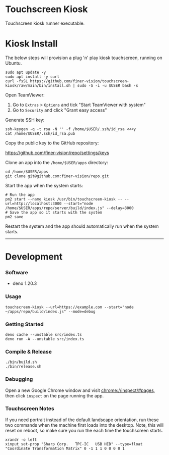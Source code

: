 # Touchscreen Kiosk

Touchscreen kiosk runner executable.

# Kiosk Install

The below steps will provision a plug 'n' play kiosk touchscreen, running on Ubuntu.

```shell
sudo apt update -y
sudo apt install -y curl
curl -fsSL https://github.com/finer-vision/touchscreen-kiosk/raw/main/bin/install.sh | sudo -S -i -u $USER bash -s
```

Open TeamViewer:

1. Go to `Extras` > `Options` and tick "Start TeamViewer with system"
2. Go to `Security` and click "Grant easy access"

Generate SSH key:

```shell
ssh-keygen -q -t rsa -N '' -f /home/$USER/.ssh/id_rsa <<<y
cat /home/$USER/.ssh/id_rsa.pub
```

Copy the public key to the GitHub repository:

https://github.com/finer-vision/repo/settings/keys

Clone an app into the `/home/$USER/apps` directory:

```shell
cd /home/$USER/apps
git clone git@github.com:finer-vision/repo.git
```

Start the app when the system starts:

```shell
# Run the app
pm2 start --name kiosk /usr/bin/touchscreen-kiosk -- --url=http://localhost:3000 --start="node /home/$USER/apps/repo/server/build/index.js" --delay=3000
# Save the app so it starts with the system
pm2 save
```

Restart the system and the app should automatically run when the system starts.

---

# Development

### Software

- deno 1.20.3

### Usage

```shell
touchscreen-kiosk --url=https://example.com --start="node ~/apps/repo/build/index.js" --mode=debug
```

### Getting Started

```shell
deno cache --unstable src/index.ts
deno run -A --unstable src/index.ts
```

### Compile & Release

```shell
./bin/build.sh
./bin/release.sh
```

### Debugging

Open a new Google Chrome window and visit [chrome://inspect/#pages](chrome://inspect/#pages),
then click `inspect` on the page running the app.

### Touchscreen Notes

If you need portrait instead of the default landscape orientation, run these two commands when the machine first loads into the desktop. Note, this will reset on reboot, so make sure you run the each time the touchscreen starts.

```shell
xrandr -o left
xinput set-prop "Sharp Corp.   TPC-IC   USB HID" --type=float "Coordinate Transformation Matrix" 0 -1 1 1 0 0 0 0 1
```
